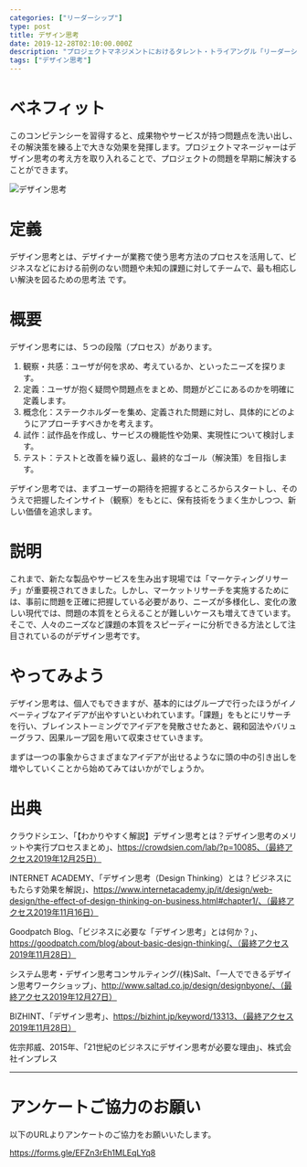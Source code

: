 ```yaml
---
categories: ["リーダーシップ"]
type: post
title: デザイン思考
date: 2019-12-28T02:10:00.000Z
description: "プロジェクトマネジメントにおけるタレント・トライアングル「リーダーシップ」より、「デザイン思考」への理解を深めプロジェクト・マネジャーに必要とされるコンピテンシーを身に着けよう。"
tags: ["デザイン思考"]
---
```

# ベネフィット

このコンピテンシーを習得すると、成果物やサービスが持つ問題点を洗い出し、その解決策を練る上で大きな効果を発揮します。プロジェクトマネージャーはデザイン思考の考え方を取り入れることで、プロジェクトの問題を早期に解決することができます。

![デザイン思考](/img/デザイン思考.png "デザイン思考")

# 定義

デザイン思考とは、デザイナーが業務で使う思考方法のプロセスを活用して、ビジネスなどにおける前例のない問題や未知の課題に対してチームで、最も相応しい解決を図るための思考法 です。

# 概要

デザイン思考には、５つの段階（プロセス）があります。

1. 観察・共感：ユーザが何を求め、考えているか、といったニーズを探ります。
2. 定義：ユーザが抱く疑問や問題点をまとめ、問題がどこにあるのかを明確に定義します。
3. 概念化：ステークホルダーを集め、定義された問題に対し、具体的にどのようにアプローチすべきかを考えます。
4. 試作：試作品を作成し、サービスの機能性や効果、実現性について検討します。
5. テスト：テストと改善を繰り返し、最終的なゴール（解決策）を目指します。

デザイン思考では、まずユーザーの期待を把握するところからスタートし、そのうえで把握したインサイト（観察）をもとに、保有技術をうまく生かしつつ、新しい価値を追求します。

# 説明

これまで、新たな製品やサービスを生み出す現場では「マーケティングリサーチ」が重要視されてきました。しかし、マーケットリサーチを実施するためには、事前に問題を正確に把握している必要があり、ニーズが多様化し、変化の激しい現代では、問題の本質をとらえることが難しいケースも増えてきています。そこで、人々のニーズなど課題の本質をスピーディーに分析できる方法として注目されているのがデザイン思考です。

# やってみよう

デザイン思考は、個人でもできますが、基本的にはグループで行ったほうがイノベーティブなアイデアが出やすいといわれています。「課題」をもとにリサーチを行い、ブレインストーミングでアイデアを発散させたあと、親和図法やバリューグラフ、因果ループ図を用いて収束させていきます。

まずは一つの事象からさまざまなアイデアが出せるようなに頭の中の引き出しを増やしていくことから始めてみてはいかがでしょうか。

# 出典

クラウドシエン、「【わかりやすく解説】デザイン思考とは？デザイン思考のメリットや実行プロセスまとめ」、https://crowdsien.com/lab/?p=10085、（最終アクセス2019年12月25日）

INTERNET ACADEMY、「デザイン思考（Design Thinking）とは？ビジネスにもたらす効果を解説」、https://www.internetacademy.jp/it/design/web-design/the-effect-of-design-thinking-on-business.html#chapter1/、（最終アクセス2019年11月16日）

Goodpatch Blog、「ビジネスに必要な「デザイン思考」とは何か？」、https://goodpatch.com/blog/about-basic-design-thinking/、（最終アクセス2019年11月28日）

システム思考・デザイン思考コンサルティング/(株)Salt、「一人でできるデザイン思考ワークショップ」、http://www.saltad.co.jp/design/designbyone/、（最終アクセス2019年12月27日）

BIZHINT、「デザイン思考」、https://bizhint.jp/keyword/13313、（最終アクセス2019年11月28日）

佐宗邦威、2015年、「21世紀のビジネスにデザイン思考が必要な理由」、株式会社インプレス

- - -

# アンケートご協力のお願い

以下のURLよりアンケートのご協力をお願いいたします。

https://forms.gle/EFZn3rEh1MLEqLYq8
